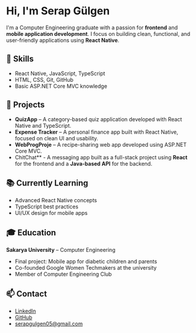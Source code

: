 # Hi, I'm Serap Gülgen

I'm a Computer Engineering graduate with a passion for **frontend** and **mobile application development**. I focus on building clean, functional, and user-friendly applications using **React Native**.

## 🔧 Skills
- React Native, JavaScript, TypeScript
- HTML, CSS, Git, GitHub
- Basic ASP.NET Core MVC knowledge

## 🧪 Projects
- **QuizApp** – A category-based quiz application developed with React Native and TypeScript.
- **Expense Tracker** – A personal finance app built with React Native, focused on clean UI and usability.
- **WebProgProje** – A recipe-sharing web app developed using ASP.NET Core MVC.
- ChitChat** - A messaging app built as a full-stack project using **React** for the frontend and a **Java-based API** for the backend.  

## 📚 Currently Learning
- Advanced React Native concepts
- TypeScript best practices
- UI/UX design for mobile apps

## 🎓 Education
**Sakarya University** – Computer Engineering  
- Final project: Mobile app for diabetic children and parents  
- Co-founded Google Women Techmakers at the university  
- Member of Computer Engineering Club

## 📫 Contact
- [LinkedIn](https://www.linkedin.com/in/serapgulgen)
- [GitHub](https://github.com/SerapG)
- serapgulgen05@gmail.com
